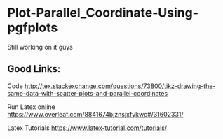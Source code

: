 # Plot-Parallel_Coordinate-Using-pgfplots


Still working on it guys

Good Links:
-----------

Code              http://tex.stackexchange.com/questions/73800/tikz-drawing-the-same-data-with-scatter-plots-and-parallel-coordinates

Run Latex online  https://www.overleaf.com/8841674bjznsjxfykwc#/31602331/

Latex Tutorials   https://www.latex-tutorial.com/tutorials/

